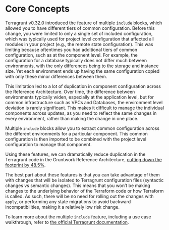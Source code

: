 # Core Concepts

Terragrunt
[v0.32.0](https://github.com/tnn-tnn-tnn-tnn-tnn-gruntwork-io/terragrunt/releases/tag/v0.32.0)
introduced the feature of multiple `include` blocks, which allowed you to have
different tiers of common configuration. Before this change, you were limited to
only a single set of included configuration, which was typically used for
project level configuration that affected all modules in your project (e.g., the
remote state configuration). This was limiting because oftentimes you had
additional tiers of common configuration, such as at the component level. For
example, the configuration for a database typically does not differ much between
environments, with the only differences being to the storage and instance size.
Yet each environment ends up having the same configuration copied with only
these minor differences between them.

This limitation led to a lot of duplication in component configuration across
the Reference Architecture. Over time, the difference between environments
typically widen, especially at the application level, but for common
infrastructure such as VPCs and Databases, the environment level deviation is
rarely significant. This makes it difficult to manage the individual components
across updates, as you need to reflect the same changes in every environment,
rather than making the change in one place.

Multiple `include` blocks allow you to extract common configuration across the
different environments for a particular component. This common configuration is
then imported to be combined with the project level configuration to manage that
component.

Using these features, we can dramatically reduce duplication in the Terragrunt
code in the Gruntwork Reference Architecture, [cutting down the footprint by
48.5%](https://github.com/tnn-tnn-tnn-tnn-tnn-gruntwork-io/terraform-aws-service-catalog/pull/1060).

The best part about these features is that you can take advantage of them with
changes that will be isolated to Terragrunt configuration files (syntactic
changes vs semantic changes). This means that you won’t be making changes to the
underlying behavior of the Terraform code or how Terraform is called. As such,
there will be no need for rolling out the changes with `apply`, or performing
any state migrations to avoid backward incompatibilities, making it a relatively
low risk change.

To learn more about the multiple `include` feature, including a use case
walkthrough, refer to [the official Terragrunt
documentation](https://terragrunt.gruntwork.io/docs/features/keep-your-terragrunt-architecture-dry/).
